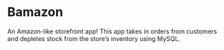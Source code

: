 # Bamazon
An Amazon-like storefront app! This app takes in orders from customers and depletes stock from the store’s inventory using MySQL. 
